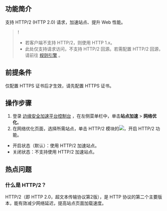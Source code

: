 ## 功能简介
支持 HTTP/2 (HTTP 2.0) 请求，加速站点、提升 Web 性能。

>!
>- 若客户端不支持 HTTP/2，则使用 HTTP 1.x。
>- 此处仅支持请求访问，不支持 HTTP/2 回源。若需配置 HTTP/2 回源，请前往 [规则引擎]() 。

## 前提条件
仅配置 HTTPS 证书后才生效，请先配置 HTTPS 证书。


## 操作步骤
1. 登录 [边缘安全加速平台控制台](https://console.cloud.tencent.com/teo) ，在左侧菜单栏中，单击**站点加速** > **网络优化**。
2. 在网络优化页面，选择所需站点，单击 HTTP/2 模块的![](https://qcloudimg.tencent-cloud.cn/raw/6bfbd5ffb275d58e46f69740ed95a63c.png)，开启 HTTP/2 功能。
 - 开启状态（默认）：使用 HTTP/2 加速站点。
 - 关闭状态：不支持使用 HTTP/2 加速站点。

## 热点问题
### 什么是 HTTP/2？
HTTP/2（即 HTTP 2.0，超文本传输协议第2版），是 HTTP 协议的第二个主要版本，能有效减少网络延迟，提高站点页面加载速度。
